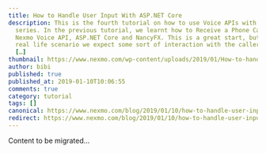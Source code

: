 ```yaml
---
title: How to Handle User Input With ASP.NET Core
description: This is the fourth tutorial on how to use Voice APIs with ASP.NET
  series. In the previous tutorial, we learnt how to Receive a Phone Call with
  Nexmo Voice API, ASP.NET Core and NancyFX. This is a great start, but in a
  real life scenario we expect some sort of interaction with the caller. Maybe
  […]
thumbnail: https://www.nexmo.com/wp-content/uploads/2019/01/How-to-handle-User-Input-with-ASP.NET-Core.png
author: bibi
published: true
published_at: 2019-01-10T10:06:55
comments: true
category: tutorial
tags: []
canonical: https://www.nexmo.com/blog/2019/01/10/how-to-handle-user-input-with-asp-net-core-dr
redirect: https://www.nexmo.com/blog/2019/01/10/how-to-handle-user-input-with-asp-net-core-dr
---
```

Content to be migrated...
